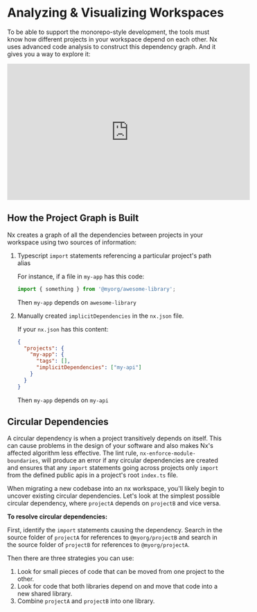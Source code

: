 # Analyzing & Visualizing Workspaces

To be able to support the monorepo-style development, the tools must know how different projects in your workspace depend on each other. Nx uses advanced code analysis to construct this dependency graph. And it gives you a way to explore it:

<iframe loading="lazy" width="560" height="315" src="https://www.youtube.com/embed/cMZ-ReC-jWU" frameborder="0" allow="accelerometer; autoplay; encrypted-media; gyroscope; picture-in-picture; fullscreen"></iframe>

## How the Project Graph is Built

Nx creates a graph of all the dependencies between projects in your workspace using two sources of information:

1. Typescript `import` statements referencing a particular project's path alias

   For instance, if a file in `my-app` has this code:

   ```typescript
   import { something } from '@myorg/awesome-library';
   ```

   Then `my-app` depends on `awesome-library`

2. Manually created `implicitDependencies` in the `nx.json` file.

   If your `nx.json` has this content:

   ```json
   {
     "projects": {
       "my-app": {
         "tags": [],
         "implicitDependencies": ["my-api"]
       }
     }
   }
   ```

   Then `my-app` depends on `my-api`

## Circular Dependencies

A circular dependency is when a project transitively depends on itself. This can cause problems in the design of your software and also makes Nx's affected algorithm less effective. The lint rule, `nx-enforce-module-boundaries`, will produce an error if any circular dependencies are created and ensures that any `import` statements going across projects only `import` from the defined public apis in a project's root `index.ts` file.

When migrating a new codebase into an nx workspace, you'll likely begin to uncover existing circular dependencies. Let's look at the simplest possible circular dependency, where `projectA` depends on `projectB` and vice versa.

**To resolve circular dependencies:**

First, identify the `import` statements causing the dependency. Search in the source folder of `projectA` for references to `@myorg/projectB` and search in the source folder of `projectB` for references to `@myorg/projectA`.

Then there are three strategies you can use:

1. Look for small pieces of code that can be moved from one project to the other.
2. Look for code that both libraries depend on and move that code into a new shared library.
3. Combine `projectA` and `projectB` into one library.
